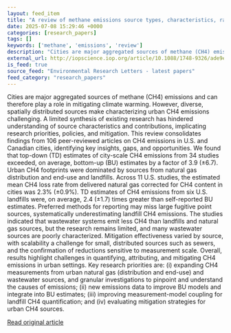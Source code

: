```yaml
---
layout: feed_item
title: "A review of methane emissions source types, characteristics, rates, and mitigation effectiveness across U.S. and Canadian cities"
date: 2025-07-08 15:29:46 +0000
categories: [research_papers]
tags: []
keywords: ['methane', 'emissions', 'review']
description: "Cities are major aggregated sources of methane (CH4) emissions and can therefore play a role in mitigating climate warming"
external_url: http://iopscience.iop.org/article/10.1088/1748-9326/ade9e1
is_feed: true
source_feed: "Environmental Research Letters - latest papers"
feed_category: "research_papers"
---
```


Cities are major aggregated sources of methane (CH4) emissions and can therefore play a role in mitigating climate warming. However, diverse, spatially distributed sources make characterizing urban CH4 emissions challenging. A limited synthesis of existing research has hindered understanding of source characteristics and contributions, implicating research priorities, policies, and mitigation. This review consolidates findings from 106 peer-reviewed articles on CH4 emissions in U.S. and Canadian cities, identifying key insights, gaps, and opportunities. We found that top-down (TD) estimates of city-scale CH4 emissions from 34 studies exceeded, on average, bottom-up (BU) estimates by a factor of 3.9 (±6.7). Urban CH4 footprints were dominated by sources from natural gas distribution and end-use and landfills. Across 11 U.S. studies, the estimated mean CH4 loss rate from delivered natural gas corrected for CH4 content in cities was 2.3% (±0.9%). TD estimates of CH4 emissions from six U.S. landfills were, on average, 2.4 (±1.7) times greater than self-reported BU estimates. Preferred methods for reporting may miss large fugitive point sources, systematically underestimating landfill CH4 emissions. The studies indicated that wastewater systems emit less CH4 than landfills and natural gas sources, but the research remains limited, and many wastewater sources are poorly characterized. Mitigation effectiveness varied by source, with scalability a challenge for small, distributed sources such as sewers, and the confirmation of reductions sensitive to measurement scale. Overall, results highlight challenges in quantifying, attributing, and mitigating CH4 emissions in urban settings. Key research priorities are: (i) expanding CH4 measurements from urban natural gas (distribution and end-use) and wastewater sources, and granular investigations to pinpoint and understand the causes of emissions; (ii) new emissions data to improve BU models and integrate into BU estimates; (iii) improving measurement-model coupling for landfill CH4 quantification; and (iv) evaluating mitigation strategies for urban CH4 sources.

[Read original article](http://iopscience.iop.org/article/10.1088/1748-9326/ade9e1)
